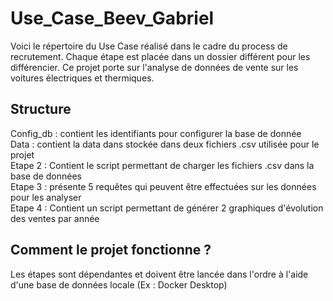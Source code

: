 # Use_Case_Beev_Gabriel

Voici le répertoire du Use Case réalisé dans le cadre du process de recrutement. Chaque étape est placée dans un dossier différent pour les différencier. 
Ce projet porte sur l'analyse de données de vente sur les voitures électriques et thermiques. 

## Structure
  
Config_db : contient les identifiants pour configurer la base de donnée  
Data : contient la data dans stockée dans deux fichiers .csv utilisée pour le projet   
Etape 2 : Contient le script permettant de charger les fichiers .csv dans la base de données  
Etape 3 : présente 5 requêtes qui peuvent être effectuées sur les données pour les analyser  
Etape 4 : Contient un script permettant de générer 2 graphiques d'évolution des ventes par année   

## Comment le projet fonctionne ? 

Les étapes sont dépendantes et doivent être lancée dans l'ordre à l'aide d'une base de données locale (Ex : Docker Desktop) 



 
